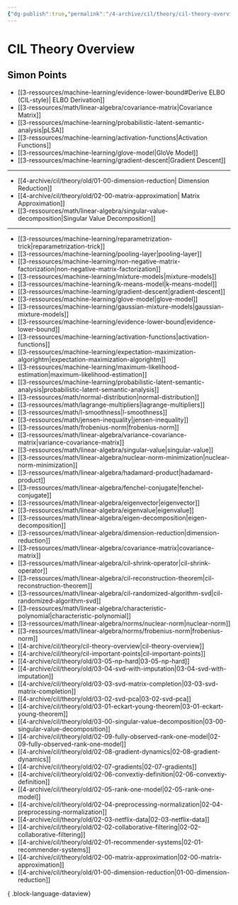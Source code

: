 ```yaml
---
{"dg-publish":true,"permalink":"/4-archive/cil/theory/cil-theory-overview/","tags":["eth/cil/theory"],"created":"","updated":""}
---
```


# CIL Theory Overview
## Simon Points
- [[3-ressources/machine-learning/evidence-lower-bound#Derive ELBO (CIL-style)\| ELBO Derivation]]
- [[3-ressources/math/linear-algebra/covariance-matrix\|Covariance Matrix]]
- [[3-ressources/machine-learning/probabilistic-latent-semantic-analysis\|pLSA]]
- [[3-ressources/machine-learning/activation-functions\|Activation Functions]]
- [[3-ressources/machine-learning/glove-model\|GloVe Model]]
- [[3-ressources/machine-learning/gradient-descent\|Gradient Descent]]


---
* [[4-archive/cil/theory/old/01-00-dimension-reduction\| Dimension Reduction]]
* [[4-archive/cil/theory/old/02-00-matrix-approximation\| Matrix Approximation]]
* [[3-ressources/math/linear-algebra/singular-value-decomposition\|Singular Value Decomposition]]

---
- [[3-ressources/machine-learning/reparametrization-trick\|reparametrization-trick]]
- [[3-ressources/machine-learning/pooling-layer\|pooling-layer]]
- [[3-ressources/machine-learning/non-negative-matrix-factorization\|non-negative-matrix-factorization]]
- [[3-ressources/machine-learning/mixture-models\|mixture-models]]
- [[3-ressources/machine-learning/k-means-model\|k-means-model]]
- [[3-ressources/machine-learning/gradient-descent\|gradient-descent]]
- [[3-ressources/machine-learning/glove-model\|glove-model]]
- [[3-ressources/machine-learning/gaussian-mixture-models\|gaussian-mixture-models]]
- [[3-ressources/machine-learning/evidence-lower-bound\|evidence-lower-bound]]
- [[3-ressources/machine-learning/activation-functions\|activation-functions]]
- [[3-ressources/machine-learning/expectation-maximization-algorightm\|expectation-maximization-algorightm]]
- [[3-ressources/machine-learning/maximum-likelihood-estimation\|maximum-likelihood-estimation]]
- [[3-ressources/machine-learning/probabilistic-latent-semantic-analysis\|probabilistic-latent-semantic-analysis]]
- [[3-ressources/math/normal-distribution\|normal-distribution]]
- [[3-ressources/math/lagrange-multipliers\|lagrange-multipliers]]
- [[3-ressources/math/l-smoothness\|l-smoothness]]
- [[3-ressources/math/jensen-inequality\|jensen-inequality]]
- [[3-ressources/math/frobenius-norm\|frobenius-norm]]
- [[3-ressources/math/linear-algebra/variance-covariance-matrix\|variance-covariance-matrix]]
- [[3-ressources/math/linear-algebra/singular-value\|singular-value]]
- [[3-ressources/math/linear-algebra/nuclear-norm-minimization\|nuclear-norm-minimization]]
- [[3-ressources/math/linear-algebra/hadamard-product\|hadamard-product]]
- [[3-ressources/math/linear-algebra/fenchel-conjugate\|fenchel-conjugate]]
- [[3-ressources/math/linear-algebra/eigenvector\|eigenvector]]
- [[3-ressources/math/linear-algebra/eigenvalue\|eigenvalue]]
- [[3-ressources/math/linear-algebra/eigen-decomposition\|eigen-decomposition]]
- [[3-ressources/math/linear-algebra/dimension-reduction\|dimension-reduction]]
- [[3-ressources/math/linear-algebra/covariance-matrix\|covariance-matrix]]
- [[3-ressources/math/linear-algebra/cil-shrink-operator\|cil-shrink-operator]]
- [[3-ressources/math/linear-algebra/cil-reconstruction-theorem\|cil-reconstruction-theorem]]
- [[3-ressources/math/linear-algebra/cil-randomized-algorithm-svd\|cil-randomized-algorithm-svd]]
- [[3-ressources/math/linear-algebra/characteristic-polynomial\|characteristic-polynomial]]
- [[3-ressources/math/linear-algebra/norms/nuclear-norm\|nuclear-norm]]
- [[3-ressources/math/linear-algebra/norms/frobenius-norm\|frobenius-norm]]
- [[4-archive/cil/theory/cil-theory-overview\|cil-theory-overview]]
- [[4-archive/cil/theory/cil-important-points\|cil-important-points]]
- [[4-archive/cil/theory/old/03-05-np-hard\|03-05-np-hard]]
- [[4-archive/cil/theory/old/03-04-svd-with-imputation\|03-04-svd-with-imputation]]
- [[4-archive/cil/theory/old/03-03-svd-matrix-completion\|03-03-svd-matrix-completion]]
- [[4-archive/cil/theory/old/03-02-svd-pca\|03-02-svd-pca]]
- [[4-archive/cil/theory/old/03-01-eckart-young-theorem\|03-01-eckart-young-theorem]]
- [[4-archive/cil/theory/old/03-00-singular-value-decomposition\|03-00-singular-value-decomposition]]
- [[4-archive/cil/theory/old/02-09-fully-observed-rank-one-model\|02-09-fully-observed-rank-one-model]]
- [[4-archive/cil/theory/old/02-08-gradient-dynamics\|02-08-gradient-dynamics]]
- [[4-archive/cil/theory/old/02-07-gradients\|02-07-gradients]]
- [[4-archive/cil/theory/old/02-06-convextiy-definition\|02-06-convextiy-definition]]
- [[4-archive/cil/theory/old/02-05-rank-one-model\|02-05-rank-one-model]]
- [[4-archive/cil/theory/old/02-04-preprocessing-normalization\|02-04-preprocessing-normalization]]
- [[4-archive/cil/theory/old/02-03-netflix-data\|02-03-netflix-data]]
- [[4-archive/cil/theory/old/02-02-collaborative-filtering\|02-02-collaborative-filtering]]
- [[4-archive/cil/theory/old/02-01-recommender-systems\|02-01-recommender-systems]]
- [[4-archive/cil/theory/old/02-00-matrix-approximation\|02-00-matrix-approximation]]
- [[4-archive/cil/theory/old/01-00-dimension-reduction\|01-00-dimension-reduction]]

{ .block-language-dataview}
